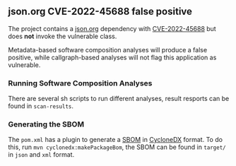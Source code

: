 ## json.org CVE-2022-45688 false positive

The project contains a [json.org](https://mvnrepository.com/artifact/org.json/json/20220924) dependency with [CVE-2022-45688](https://nvd.nist.gov/vuln/detail/CVE-2022-45688) but does __not__ invoke the vulnerable class.

Metadata-based software composition analyses will produce a false positive, while
callgraph-based analyses will not flag this application as vulnerable. 

### Running Software Composition Analyses

There are several sh scripts to run different analyses, result resports can be found in `scan-results`.

### Generating the SBOM

The `pom.xml` has a plugin to generate a [SBOM](https://www.cisa.gov/sbom) in [CycloneDX](https://cyclonedx.org/) format. 
To do this, run `mvn cyclonedx:makePackageBom`, the SBOM can be found in 
`target/` in `json` and `xml` format.

